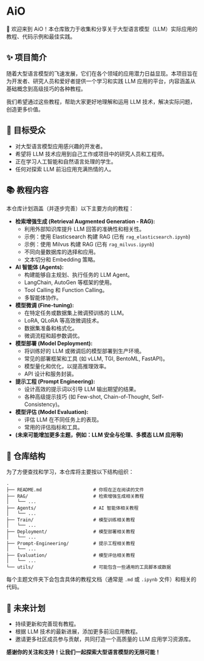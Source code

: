 # AiO

👋 欢迎来到 AiO！本仓库致力于收集和分享关于大型语言模型（LLM）实际应用的教程、代码示例和最佳实践。

## ✨ 项目简介

随着大型语言模型的飞速发展，它们在各个领域的应用潜力日益显现。本项目旨在为开发者、研究人员和爱好者提供一个学习和实践 LLM 应用的平台，内容涵盖从基础概念到高级技巧的各种教程。

我们希望通过这些教程，帮助大家更好地理解和运用 LLM 技术，解决实际问题，创造更多价值。

## 🎯 目标受众

* 对大型语言模型应用感兴趣的开发者。
* 希望将 LLM 技术应用到自己工作或项目中的研究人员和工程师。
* 正在学习人工智能和自然语言处理的学生。
* 任何对探索 LLM 前沿应用充满热情的人。

## 📚 教程内容

本仓库计划涵盖（并逐步完善）以下主要方向的教程：

* **检索增强生成 (Retrieval Augmented Generation - RAG):**
  * 利用外部知识库提升 LLM 回答的准确性和相关性。
  * 示例：使用 Elasticsearch 构建 RAG (已有 `rag_elasticsearch.ipynb`)
  * 示例：使用 Milvus 构建 RAG (已有 `rag_milvus.ipynb`)
  * 不同向量数据库的选择和应用。
  * 文本切分和 Embedding 策略。
* **AI 智能体 (Agents):**
  * 构建能够自主规划、执行任务的 LLM Agent。
  * LangChain, AutoGen 等框架的使用。
  * Tool Calling 和 Function Calling。
  * 多智能体协作。
* **模型微调 (Fine-tuning):**
  * 在特定任务或数据集上微调预训练的 LLM。
  * LoRA, QLoRA 等高效微调技术。
  * 数据集准备和格式化。
  * 微调流程和超参数调优。
* **模型部署 (Model Deployment):**
  * 将训练好的 LLM 或微调后的模型部署到生产环境。
  * 常见的部署框架和工具 (如 vLLM, TGI, BentoML, FastAPI)。
  * 模型量化和优化，以提高推理效率。
  * API 设计和服务封装。
* **提示工程 (Prompt Engineering):**
  * 设计高效的提示词以引导 LLM 输出期望的结果。
  * 各种高级提示技巧 (如 Few-shot, Chain-of-Thought, Self-Consistency)。
* **模型评估 (Model Evaluation):**
  * 评估 LLM 在不同任务上的表现。
  * 常用的评估指标和工具。
* **(未来可能增加更多主题，例如：LLM 安全与伦理、多模态 LLM 应用等)**

## 📁 仓库结构

为了方便查找和学习，本仓库将主要按以下结构组织：

```
.
├── README.md                   # 你现在正在阅读的文件
├── RAG/                        # 检索增强生成相关教程
│   └── ...
├── Agents/                     # AI 智能体相关教程
│   └── ...
├── Train/                      # 模型训练相关教程
│   └── ...
├── Deployment/                 # 模型部署相关教程
│   └── ...
├── Prompt-Engineering/         # 提示工程相关教程
│   └── ...
├── Evaluation/                 # 模型评估相关教程
│   └── ...
└── utils/                      # 可能包含一些通用的工具脚本或数据
```

每个主题文件夹下会包含具体的教程文档（通常是 `.md` 或 `.ipynb` 文件）和相关的代码。

## 🔮 未来计划

* 持续更新和完善现有教程。
* 根据 LLM 技术的最新进展，添加更多前沿应用教程。
* 邀请更多社区成员参与贡献，共同打造一个高质量的 LLM 应用学习资源库。


**感谢你的关注和支持！让我们一起探索大型语言模型的无限可能！**

